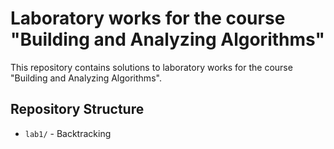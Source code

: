 # Laboratory works for the course "Building and Analyzing Algorithms"

This repository contains solutions to laboratory works for the course "Building and Analyzing Algorithms".

## Repository Structure

- `lab1/` - Backtracking
